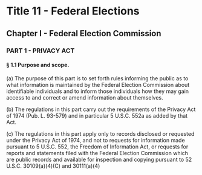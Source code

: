 
# Title 11 - Federal Elections
## Chapter I - Federal Election Commission
### PART 1 - PRIVACY ACT
#### § 1.1 Purpose and scope.

(a) The purpose of this part is to set forth rules informing the public as to what information is maintained by the Federal Election Commission about identifiable individuals and to inform those individuals how they may gain access to and correct or amend information about themselves.

(b) The regulations in this part carry out the requirements of the Privacy Act of 1974 (Pub. L. 93-579) and in particular 5 U.S.C. 552a as added by that Act.

(c) The regulations in this part apply only to records disclosed or requested under the Privacy Act of 1974, and not to requests for information made pursuant to 5 U.S.C. 552, the Freedom of Information Act, or requests for reports and statements filed with the Federal Election Commission which are public records and available for inspection and copying pursuant to 52 U.S.C. 30109(a)(4)(C) and 30111(a)(4)
